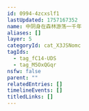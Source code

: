 ```yaml
---
id: 0994-4zcxslf1
lastUpdated: 1757167352
name: 中阴身在森林游荡一千年
aliases: []
layer: 5
categoryId: cat_X3JSNomc
tagIds:
  - tag_fC14-UDS
  - tag_M5OxQGqr
nsfw: false
parent: ""
relatedEntries: []
timelineEvents: []
titledLinks: []
---
```


